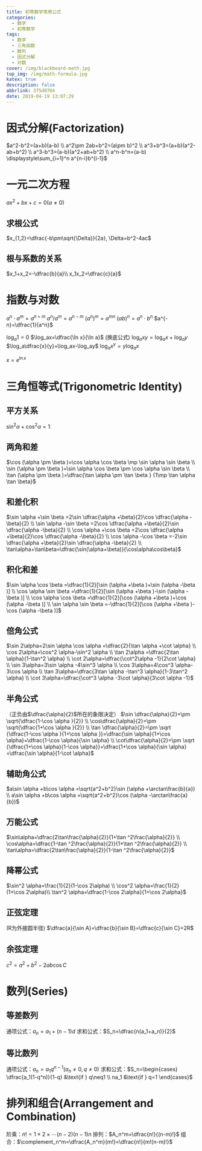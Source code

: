 ```yaml
---
title: 初等数学常用公式
categories:
  - 数学
  - 初等数学
tags:
  - 数学
  - 三角函数
  - 数列
  - 因式分解
  - 对数
cover: /img/blackboard-math.jpg
top_img: /img/math-formula.jpg
katex: true
description: false
abbrlink: 375d0704
date: 2019-04-19 13:07:29
---
```



# 因式分解(Factorization)

$a^2-b^2=(a+b)(a-b) \\
a^2\pm 2ab+b^2=(a\pm b)^2 \\
a^3+b^3=(a+b)(a^2-ab+b^2) \\
a^3-b^3=(a-b)(a^2+ab+b^2) \\
a^n-b^n=(a-b)
\displaystyle\sum_{i=1}^n a^{n-i}b^{i-1}$

# 一元二次方程

$ax^2+bx+c=0(a\neq0)$

## 求根公式

$x_{1,2}=\dfrac{-b\pm\sqrt{\Delta}}{2a}, \Delta=b^2-4ac$

## 根与系数的关系

$x_1+x_2=-\dfrac{b}{a}\\ x_1x_2=\dfrac{c}{a}$

# 指数与对数

$a^n\cdot a^m=a^{n+m}$
$a^n/a^m=a^{n-m}$
$(a^n)^m=a^{mn}$
$(ab)^n=a^n\cdot b^n$
$a^{-n}=\dfrac{1}{a^n}$

$\log_a1=0$
$\log_ax=\dfrac{\ln x}{\ln a}$ (换底公式)
$\log_axy=\log_ax+\log_ay$
$\log_a\dfrac{x}{y}=\log_ax-\log_ay$
$\log_ax^y=y\log_ax$

$x=e^{\ln x}$

# 三角恒等式(Trigonometric Identity)

## 平方关系
$\sin^2\alpha+\cos^2\alpha=1$

## 两角和差
$\cos (\alpha \pm \beta )=\cos \alpha  \cos \beta \mp \sin \alpha   \sin \beta            \\
\sin (\alpha \pm \beta )=\sin \alpha   \cos \beta \pm \cos \alpha   \sin \beta           \\
\tan (\alpha \pm \beta )=\dfrac{\tan \alpha \pm \tan \beta } {1\mp \tan \alpha   \tan \beta}$

## 和差化积
$\sin \alpha +\sin \beta =2\sin \dfrac{\alpha +\beta}{2}\cos \dfrac{\alpha -\beta}{2}       \\
\sin \alpha -\sin \beta =2\cos \dfrac{\alpha +\beta}{2}\sin \dfrac{\alpha -\beta}{2}       \\
\cos \alpha +\cos \beta =2\cos \dfrac{\alpha +\beta}{2}\cos \dfrac{\alpha -\beta}{2}       \\
\cos \alpha -\cos \beta =-2\sin \dfrac{\alpha +\beta}{2}\sin \dfrac{\alpha -\beta}{2} \\ 
\tan\alpha+\tan\beta=\dfrac{\sin(\alpha+\beta)}{\cos\alpha\cos\beta}$

## 积化和差
$\sin \alpha   \cos \beta =\dfrac{1}{2}[\sin (\alpha +\beta )+\sin (\alpha -\beta )]       \\
\cos \alpha   \sin \beta =\dfrac{1}{2}[\sin (\alpha +\beta )-\sin (\alpha -\beta )]       \\
\cos \alpha   \cos \beta =\dfrac{1}{2}[\cos (\alpha +\beta )+\cos (\alpha -\beta )]       \\
\sin \alpha   \sin \beta =-\dfrac{1}{2}[\cos (\alpha +\beta )-\cos (\alpha -\beta )]$

## 倍角公式
$\sin 2\alpha=2\sin \alpha   \cos \alpha =\dfrac{2}{\tan \alpha +\cot \alpha}  \\
\cos 2\alpha=\cos^2 \alpha-\sin^2 \alpha   \\
\tan 2\alpha =\dfrac{2\tan \alpha}{1-\tan^2 \alpha}   \\
\cot 2\alpha=\dfrac{\cot^2\alpha -1}{2\cot \alpha} \\
\sin 3\alpha=3\sin \alpha -4\sin^3 \alpha  \\
\cos 3\alpha=4\cos^3 \alpha-3\cos \alpha   \\
\tan 3\alpha=\dfrac{3\tan \alpha -\tan^3 \alpha}{1-3\tan^2 \alpha}  \\
\cot 3\alpha=\dfrac{\cot^3 \alpha -3\cot \alpha}{3\cot \alpha -1}$

## 半角公式

 （正负由$\dfrac{\alpha}{2}$所在的象限决定）
$\sin \dfrac{\alpha}{2}=\pm \sqrt{\dfrac{1-\cos \alpha }{2}} \\
\cos\dfrac{\alpha}{2}=\pm \sqrt{\dfrac{1+\cos \alpha }{2}} \\
\tan \dfrac{\alpha}{2}=\pm \sqrt {\dfrac{1-\cos \alpha }{1+\cos \alpha }}=\dfrac{\sin \alpha}{1+\cos \alpha}=\dfrac{1-\cos \alpha}{\sin \alpha}  \\
\cot\dfrac{\alpha}{2}=\pm \sqrt {\dfrac{1+\cos \alpha}{1-\cos \alpha}}=\dfrac{1+\cos \alpha}{\sin \alpha} =\dfrac{\sin \alpha}{1-\cot \alpha}$

## 辅助角公式
$a\sin \alpha +b\cos \alpha =\sqrt{a^2+b^2}\sin (\alpha +\arctan\frac{b}{a}) \\
a\sin \alpha +b\cos \alpha =\sqrt{a^2+b^2}\cos (\alpha -\arctan\frac{a}{b})$

## 万能公式
$\sin\alpha=\dfrac{2\tan\frac{\alpha}{2}}{1+\tan ^2\frac{\alpha}{2}}  \\
\cos\alpha=\dfrac{1-\tan ^2\frac{\alpha}{2}}{1+\tan ^2\frac{\alpha}{2}}  \\
\tan\alpha=\dfrac{2\tan\frac{\alpha}{2}}{1-\tan ^2\frac{\alpha}{2}}$

## 降幂公式
$\sin^2 \alpha=\frac{1}{2}(1-\cos 2\alpha) \\
\cos^2 \alpha=\frac{1}{2}(1+\cos 2\alpha)\\
\tan^2 \alpha=\dfrac{1-\cos 2\alpha}{1+\cos 2\alpha}$

## 正弦定理

(R为外接圆半径)
$\dfrac{a}{\sin A}=\dfrac{b}{\sin B}=\dfrac{c}{\sin C}=2R$

## 余弦定理
  $c^2=a^2+b^2-2ab\cos C$

# 数列(Series)

## 等差数列
通项公式：$a_n=a_1+(n-1)d$
求和公式：$S_n=\dfrac{n(a_1+a_n)}{2}$

## 等比数列
通项公式：$a_n=a_1q^{n-1}(a_n\neq0,q\neq0)$
求和公式：$S_n=\begin{cases} \dfrac{a_1(1-q^n)}{1-q} &\text{if } q\neq1 \\ na_1 &\text{if } q=1 \end{cases}$

# 排列和组合(Arrangement and Combination)
阶乘：$n!=1\times2\times\cdots (n-2)(n-1)n$
排列：$A_n^m=\dfrac{n!}{(n-m)!}$
组合：$\complement_n^m=\dfrac{A_n^m}{m!}=\dfrac{n!}{m!(n-m)!}$

